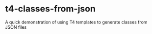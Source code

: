 # t4-classes-from-json
A quick demonstration of using T4 templates to generate classes from JSON files 

